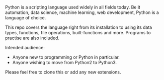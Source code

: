 Python is a scripting language used widely in all fields today. 
Be it automation, data science, machine learning, web development, Python is a language of choice.

This repo covers the language right from its installation to using its data types, functions, file operations, built-functions and more.
Programs to practise are also included.

Intended audience:
- Anyone new to programming or Python in particular.
- Anyone wishing to move from Python2 to Python3.

Please feel free to clone this or add any new extensions.
